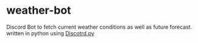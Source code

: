 # weather-bot

Discord Bot to fetch current weather conditions as well as future forecast. written in python using [Discotrd.py](https://github.com/Rapptz/discord.py)
